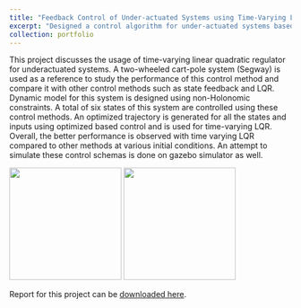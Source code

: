 ```yaml
---
title: "Feedback Control of Under-actuated Systems using Time-Varying LQR"
excerpt: "Designed a control algorithm for under-actuated systems based on time dependant linear quadratic regulator . <img src='https://github.com/shivakumar-tekumatla/shivakumar-tekumatla.github.io/blob/master/files/GIFs/tvlqr.gif?raw=true' width =400  />"
collection: portfolio
---
```


This project discusses the usage of time-varying linear quadratic regulator for underactuated systems. A two-wheeled cart-pole system (Segway) is used as a reference to study the performance of this control method and compare it with other control methods such as state feedback and LQR. Dynamic model for this system is designed using non-Holonomic constraints. A total of six states of this system are controlled using these control methods. An optimized trajectory is generated for all the states and inputs using optimized based control and is used for time-varying LQR. Overall, the better performance is observed with time varying LQR compared to other methods at various initial conditions. An attempt to simulate these control schemas is done on gazebo simulator as well.

<img src='https://github.com/shivakumar-tekumatla/shivakumar-tekumatla.github.io/blob/master/files/GIFs/tvlqr_states.jpg?raw=true' width =200  />

<img src='https://github.com/shivakumar-tekumatla/shivakumar-tekumatla.github.io/blob/master/files/GIFs/tvlqr_rk4.jpg?raw=true' width =200  />

Report for this project can be [downloaded here](https://github.com/shivakumar-tekumatla/shivakumar-tekumatla.github.io/blob/master/files/TVLQR.pdf). 
